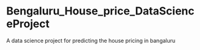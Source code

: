# Bengaluru_House_price_DataScienceProject
A data science project for predicting the house pricing in bangaluru
